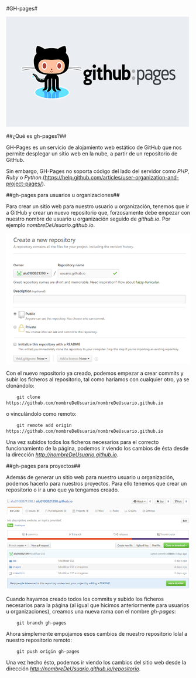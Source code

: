 #GH-pages#

![GH-Pages](images/ghpages.png)

##¿Qué es gh-pages?##

GH-Pages es un servicio de alojamiento web estático de GitHub que nos permite desplegar un sitio web en la nube, a partir de un repositorio de GitHub.

Sin embargo, GH-Pages no soporta código del lado del servidor como *PHP*, *Ruby* o *Python*.(https://help.github.com/articles/user-organization-and-project-pages/).

##gh-pages para usuarios u organizaciones##

Para crear un sitio web para nuestro usuario u organización, tenemos que ir a GitHub y crear un nuevo repositorio que, forzosamente debe empezar con nuestro nombre de usuario u organización seguido de *github.io*. Por ejemplo *nombreDeUsuario.github.io*.

![Crear nuevo repositorio](images/new_repo.PNG "Crear nuevo repositorio")

Con el nuevo repositorio ya creado, podemos empezar a crear commits y subir los ficheros al repositorio, tal como haríamos con cualquier otro, ya se clonándolo:

~~~~
    git clone https://github.com/nombreDeUsuario/nombreDeUsuario.github.io
~~~~

o vinculándolo como remoto:

~~~~
    git remote add origin https://github.com/nombreDeUsuario/nombreDeUsuario.github.io
~~~~

Una vez subidos todos los ficheros necesarios para el correcto funcionamiento de la página, podemos ir viendo los cambios de ésta desde la dirección *http://nombreDeUsuario.github.io*.

##gh-pages para proyectos##

Además de generar un sitio web para nuestro usuario u organización, podemos hacerlo para nuestros proyectos. Para ello tenemos que crear un repositorio o ir a uno que ya tengamos creado.

![Repositorio ya creado](images/old_repo.PNG "Repositorio ya creado")

Cuando hayamos creado todos los commits y subido los ficheros necesarios para la página (al igual que hicimos anteriormente para usuarios u organizaciones), creamos una nueva rama con el nombre *gh-pages*:

~~~~
    git branch gh-pages
~~~~

Ahora simplemente empujamos esos cambios de nuestro repositorio lolal a nuestro repositorio remoto:

~~~~
    git push origin gh-pages
~~~~

Una vez hecho ésto, podemos ir viendo los cambios del sitio web desde la dirección *http://nombreDeUsuario.github.io/repositorio*.
